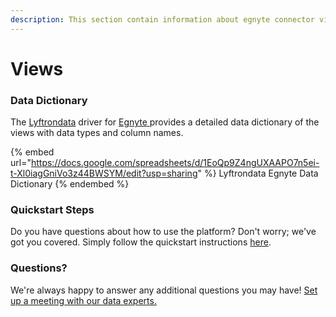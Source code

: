 ```yaml
---
description: This section contain information about egnyte connector views information
---
```


# Views

### Data Dictionary

The [Lyftrondata](https://www.lyftrondata.com/) driver for [Egnyte](https://www.lyftrondata.com/integration/Egnyte/)[ ](https://www.lyftrondata.com/integration/egnyte/)provides a detailed data dictionary of the views with data types and column names.

{% embed url="https://docs.google.com/spreadsheets/d/1EoQp9Z4ngUXAAPO7n5ei-t-Xl0iagGniVo3z44BWSYM/edit?usp=sharing" %}
Lyftrondata Egnyte Data Dictionary
{% endembed %}

### Quickstart Steps

Do you have questions about how to use the platform? Don't worry; we've got you covered. Simply follow the quickstart instructions [here](../../../../quickstart-steps.md).

### Questions? <a href="#questions" id="questions"></a>

We're always happy to answer any additional questions you may have! [Set up a meeting with our data experts.](https://www.lyftrondata.com/book-a-meeting/)


